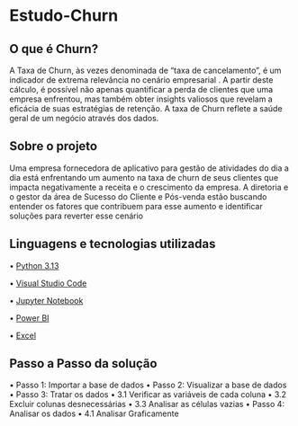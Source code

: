 # Estudo-Churn

## O que é Churn?

A Taxa de Churn, às vezes denominada de “taxa de cancelamento”, é um indicador de extrema relevância no cenário empresarial . A partir deste cálculo, é possível não apenas quantificar a perda de clientes que uma empresa enfrentou, mas também obter insights valiosos que revelam a eficácia de suas estratégias de retenção.
A taxa de Churn reflete a saúde geral de um negócio através dos dados.

## Sobre o projeto
Uma empresa fornecedora de aplicativo para gestão de atividades do dia a dia está enfrentando um aumento na taxa de churn de seus clientes que impacta negativamente a receita e o crescimento da empresa. A diretoria e o gestor da área de Sucesso do Cliente e Pós-venda estão buscando entender os fatores que contribuem para esse aumento e identificar soluções para reverter esse cenário

## Linguagens e tecnologias utilizadas
 • [Python 3.13](https://www.python.org/)

 • [Visual Studio Code](https://code.visualstudio.com/download)

 • [Jupyter Notebook](https://jupyter.org/)

 • [Power BI](https://www.microsoft.com/pt-br/power-platform/products/power-bi)

 • [Excel]((https://www.microsoft.com/pt-br/microsoft-365/excel))

## Passo a Passo da solução

• Passo 1: Importar a base de dados
• Passo 2: Visualizar a base de dados
• Passo 3: Tratar os dados
• 3.1 Verificar as variáveis de cada coluna
• 3.2 Excluir colunas desnecessárias
• 3.3 Analisar as células vazias
• Passo 4: Analisar os dados
• 4.1 Analisar Graficamente
